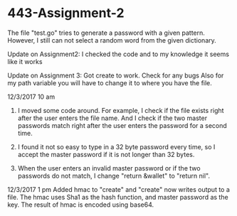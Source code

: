 # 443-Assignment-2

The file "test.go" tries to generate a password with a given pattern. 
However, I still can not select a random word from the given dictionary. 

Update on Assignment2:
I checked the code and to my knowledge it seems like it works

Update on Assignment 3:
Got create to work. Check for any bugs
Also for my path variable you will have to change it to where you have
the file.

12/3/2017 10 am
1. I moved some code around. For example, I check if the file exists right
after the user enters the file name. And I check if the two master passwords
match right after the user enters the password for a second time. 

2. I found it not so easy to type in a 32 byte password every time, so 
I accept the master password if it is not longer than 32 bytes. 

3. When the user enters an invalid master password or if the two passwords 
do not match, I change "return &wallet" to "return nil". 

12/3/2017 1 pm
Added hmac to "create" and "create" now writes output to a file. The hmac uses 
Sha1 as the hash function, and master password as the key. The result of hmac
is encoded using base64. 
